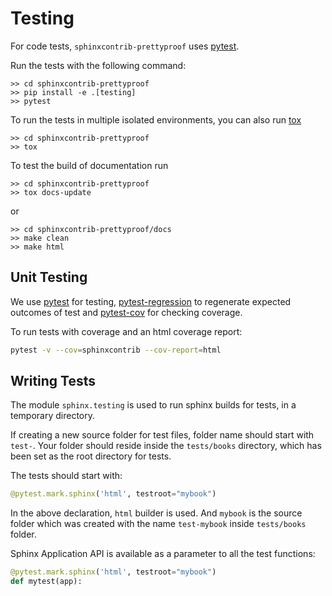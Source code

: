 # Testing

For code tests, `sphinxcontrib-prettyproof` uses [pytest](https://docs.pytest.org/).

Run the tests with the following command:

```shell
>> cd sphinxcontrib-prettyproof
>> pip install -e .[testing]
>> pytest
```

To run the tests in multiple isolated environments, you can also run [tox](https://tox.readthedocs.io/)

```shell
>> cd sphinxcontrib-prettyproof
>> tox
```

To test the build of documentation run

```shell
>> cd sphinxcontrib-prettyproof
>> tox docs-update
```

or

```shell
>> cd sphinxcontrib-prettyproof/docs
>> make clean
>> make html
```

## Unit Testing

We use [pytest](https://docs.pytest.org/en/latest/) for testing, [pytest-regression](https://pytest-regressions.readthedocs.io/en/latest/) to regenerate expected outcomes of test and [pytest-cov](https://pytest-cov.readthedocs.io/en/latest/) for checking coverage.

To run tests with coverage and an html coverage report:

```bash
pytest -v --cov=sphinxcontrib --cov-report=html
```

## Writing Tests

The module `sphinx.testing` is used to run sphinx builds for tests, in a temporary directory.

If creating a new source folder for test files, folder name should start with `test-`.
Your folder should reside inside the `tests/books` directory, which has been set as the root directory for tests.

The tests should start with:

```python
@pytest.mark.sphinx('html', testroot="mybook")
```
In the above declaration, `html` builder is used. And `mybook` is the source folder which was created with the name `test-mybook` inside `tests/books` folder.

Sphinx Application API is available as a parameter to all the test functions:

```python
@pytest.mark.sphinx('html', testroot="mybook")
def mytest(app):
```
